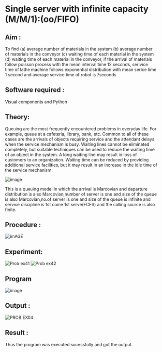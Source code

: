 # Single server with infinite capacity (M/M/1):(oo/FIFO)
## Aim :
To find (a) average number of materials in the system (b) average number of materials in the conveyor (c) waiting time of each material in the system (d) waiting time of each material in the conveyor, if the arrival  of materials follow poisson process with the mean interval time 12 seconds, serivice time of lathe machine follows exponential distribution with mean serice time 1 second and average service time of robot is 7seconds.

## Software required :
Visual components and Python

## Theory:
Queuing are the most frequently encountered problems in everyday life. For example, queue at a cafeteria, library, bank, etc. Common to all of these cases are the arrivals of objects requiring service and the attendant delays when the service mechanism is busy. Waiting lines cannot be eliminated completely, but suitable techniques can be used to reduce the waiting time of an object in the system. A long waiting line may result in loss of customers to an organization. Waiting time can be reduced by providing additional service facilities, but it may result in an increase in the idle time of the service mechanism.

![image](1.png)

This is a queuing model in which the arrival is Marcovian and departure distribution is also Marcovian,number of server is one and size of the queue is also Marcovian,no.of server is one and size of the queue is infinite and service discipline is 1st come 1st serve(FCFS) and the calling source is also finite.

## Procedure :

![imAGE](2.png)

## Experiment:
![Prob ex41](https://github.com/swetha1510/Single-server-infinite-capacity---Markov-Model/assets/120623583/12e23ccb-85fb-4c49-b5e8-473b63149515)
![Prob ex42](https://github.com/swetha1510/Single-server-infinite-capacity---Markov-Model/assets/120623583/45764bb6-b334-4c46-a5a5-48ea0d6187ab)


## Program
![image](https://github.com/ramjan1729/Single-server-infinite-capacity---Markov-Model/assets/103921593/5f1fd58d-5929-4c51-89ea-4cef009e5bad)

## Output :
![PROB EX04](https://github.com/swetha1510/Single-server-infinite-capacity---Markov-Model/assets/120623583/ffa5d631-5429-41ff-b518-6522631e5c28)


## Result :
Thus the program was executed sucessfully and got the output.

